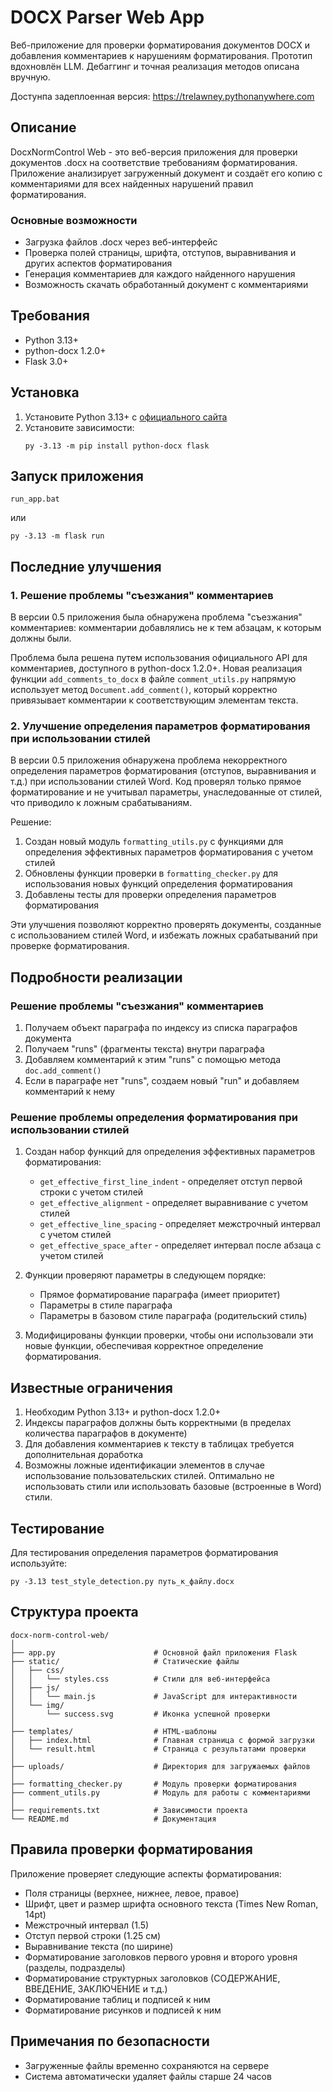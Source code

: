 # DOCX Parser Web App

Веб-приложение для проверки форматирования документов DOCX и добавления комментариев к нарушениям форматирования. Прототип вдохновлён LLM. Дебаггинг и точная реализация методов описана вручную.

Достунпа задеплоенная версия: https://trelawney.pythonanywhere.com

## Описание

DocxNormControl Web - это веб-версия приложения для проверки документов .docx на соответствие требованиям форматирования. Приложение анализирует загруженный документ и создаёт его копию с комментариями для всех найденных нарушений правил форматирования.

### Основные возможности

- Загрузка файлов .docx через веб-интерфейс
- Проверка полей страницы, шрифта, отступов, выравнивания и других аспектов форматирования
- Генерация комментариев для каждого найденного нарушения
- Возможность скачать обработанный документ с комментариями

## Требования

- Python 3.13+
- python-docx 1.2.0+
- Flask 3.0+

## Установка

1. Установите Python 3.13+ с [официального сайта](https://www.python.org/downloads/)
2. Установите зависимости:
   ```
   py -3.13 -m pip install python-docx flask
   ```

## Запуск приложения

```
run_app.bat
```

или

```
py -3.13 -m flask run
```

## Последние улучшения

### 1. Решение проблемы "съезжания" комментариев

В версии 0.5 приложения была обнаружена проблема "съезжания" комментариев: комментарии добавлялись не к тем абзацам, к которым должны были.

Проблема была решена путем использования официального API для комментариев, доступного в python-docx 1.2.0+. Новая реализация функции `add_comments_to_docx` в файле `comment_utils.py` напрямую использует метод `Document.add_comment()`, который корректно привязывает комментарии к соответствующим элементам текста.

### 2. Улучшение определения параметров форматирования при использовании стилей

В версии 0.5 приложения обнаружена проблема некорректного определения параметров форматирования (отступов, выравнивания и т.д.) при использовании стилей Word. Код проверял только прямое форматирование и не учитывал параметры, унаследованные от стилей, что приводило к ложным срабатываниям.

Решение:
1. Создан новый модуль `formatting_utils.py` с функциями для определения эффективных параметров форматирования с учетом стилей
2. Обновлены функции проверки в `formatting_checker.py` для использования новых функций определения форматирования
3. Добавлены тесты для проверки определения параметров форматирования

Эти улучшения позволяют корректно проверять документы, созданные с использованием стилей Word, и избежать ложных срабатываний при проверке форматирования.

## Подробности реализации

### Решение проблемы "съезжания" комментариев

1. Получаем объект параграфа по индексу из списка параграфов документа
2. Получаем "runs" (фрагменты текста) внутри параграфа
3. Добавляем комментарий к этим "runs" с помощью метода `doc.add_comment()`
4. Если в параграфе нет "runs", создаем новый "run" и добавляем комментарий к нему

### Решение проблемы определения форматирования при использовании стилей

1. Создан набор функций для определения эффективных параметров форматирования:
   - `get_effective_first_line_indent` - определяет отступ первой строки с учетом стилей
   - `get_effective_alignment` - определяет выравнивание с учетом стилей
   - `get_effective_line_spacing` - определяет межстрочный интервал с учетом стилей
   - `get_effective_space_after` - определяет интервал после абзаца с учетом стилей

2. Функции проверяют параметры в следующем порядке:
   - Прямое форматирование параграфа (имеет приоритет)
   - Параметры в стиле параграфа
   - Параметры в базовом стиле параграфа (родительский стиль)

3. Модифицированы функции проверки, чтобы они использовали эти новые функции, обеспечивая корректное определение форматирования.

## Известные ограничения

1. Необходим Python 3.13+ и python-docx 1.2.0+
2. Индексы параграфов должны быть корректными (в пределах количества параграфов в документе)
3. Для добавления комментариев к тексту в таблицах требуется дополнительная доработка
4. Возможны ложные идентификации элементов в случае использование пользовательских стилей. Оптимально не использовать стили или использовать базовые (встроенные в Word) стили.

## Тестирование

Для тестирования определения параметров форматирования используйте:
```
py -3.13 test_style_detection.py путь_к_файлу.docx
```

## Структура проекта

```
docx-norm-control-web/
│
├── app.py                      # Основной файл приложения Flask
├── static/                     # Статические файлы
│   ├── css/
│   │   └── styles.css          # Стили для веб-интерфейса
│   ├── js/
│   │   └── main.js             # JavaScript для интерактивности
│   └── img/
│       └── success.svg         # Иконка успешной проверки
│
├── templates/                  # HTML-шаблоны
│   ├── index.html              # Главная страница с формой загрузки
│   └── result.html             # Страница с результатами проверки
│
├── uploads/                    # Директория для загружаемых файлов
│
├── formatting_checker.py       # Модуль проверки форматирования
├── comment_utils.py            # Модуль для работы с комментариями
│
├── requirements.txt            # Зависимости проекта
└── README.md                   # Документация
```

## Правила проверки форматирования

Приложение проверяет следующие аспекты форматирования:

- Поля страницы (верхнее, нижнее, левое, правое)
- Шрифт, цвет и размер шрифта основного текста (Times New Roman, 14pt)
- Межстрочный интервал (1.5)
- Отступ первой строки (1.25 см)
- Выравнивание текста (по ширине)
- Форматирование заголовков первого уровня и второго уровня (разделы, подразделы)
- Форматирование структурных заголовков (СОДЕРЖАНИЕ, ВВЕДЕНИЕ, ЗАКЛЮЧЕНИЕ и т.д.)
- Форматирование таблиц и подписей к ним
- Форматирование рисунков и подписей к ним

## Примечания по безопасности

- Загруженные файлы временно сохраняются на сервере
- Система автоматически удаляет файлы старше 24 часов
